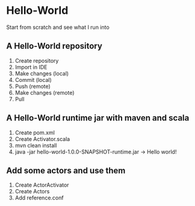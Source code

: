 # Hello-World

Start from scratch and see what I run into

## A Hello-World repository

1. Create repository
2. Import in IDE
3. Make changes (local)
4. Commit (local)
5. Push (remote)
6. Make changes (remote)
7. Pull

## A Hello-World runtime jar with maven and scala

1. Create pom.xml
2. Create Activator.scala
3. mvn clean install
4. java -jar hello-world-1.0.0-SNAPSHOT-runtime.jar -> Hello world!

## Add some actors and use them

1. Create ActorActivator
2. Create Actors
3. Add reference.conf

